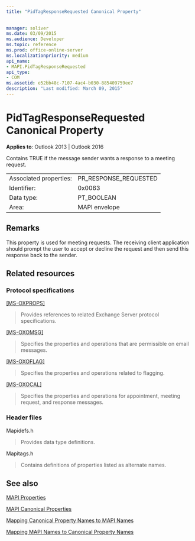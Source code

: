 ```yaml
---
title: "PidTagResponseRequested Canonical Property"
 
 
manager: soliver
ms.date: 03/09/2015
ms.audience: Developer
ms.topic: reference
ms.prod: office-online-server
ms.localizationpriority: medium
api_name:
- MAPI.PidTagResponseRequested
api_type:
- COM
ms.assetid: e52bb48c-7107-4ac4-b030-885409759ee7
description: "Last modified: March 09, 2015"
---
```


# PidTagResponseRequested Canonical Property

  
  
**Applies to**: Outlook 2013 | Outlook 2016 
  
Contains TRUE if the message sender wants a response to a meeting request.
  
|||
|:-----|:-----|
|Associated properties:  <br/> |PR_RESPONSE_REQUESTED  <br/> |
|Identifier:  <br/> |0x0063  <br/> |
|Data type:  <br/> |PT_BOOLEAN  <br/> |
|Area:  <br/> |MAPI envelope  <br/> |
   
## Remarks

This property is used for meeting requests. The receiving client application should prompt the user to accept or decline the request and then send this response back to the sender.
  
## Related resources

### Protocol specifications

[[MS-OXPROPS]](https://msdn.microsoft.com/library/f6ab1613-aefe-447d-a49c-18217230b148%28Office.15%29.aspx)
  
> Provides references to related Exchange Server protocol specifications.
    
[[MS-OXOMSG]](https://msdn.microsoft.com/library/daa9120f-f325-4afb-a738-28f91049ab3c%28Office.15%29.aspx)
  
> Specifies the properties and operations that are permissible on email messages.
    
[[MS-OXOFLAG]](https://msdn.microsoft.com/library/f1e50be4-ed30-4c2a-b5cb-8ff3aaaf9b91%28Office.15%29.aspx)
  
> Specifies the properties and operations related to flagging.
    
[[MS-OXOCAL]](https://msdn.microsoft.com/library/09861fde-c8e4-4028-9346-e7c214cfdba1%28Office.15%29.aspx)
  
> Specifies the properties and operations for appointment, meeting request, and response messages.
    
### Header files

Mapidefs.h
  
> Provides data type definitions.
    
Mapitags.h
  
> Contains definitions of properties listed as alternate names.
    
## See also



[MAPI Properties](mapi-properties.md)
  
[MAPI Canonical Properties](mapi-canonical-properties.md)
  
[Mapping Canonical Property Names to MAPI Names](mapping-canonical-property-names-to-mapi-names.md)
  
[Mapping MAPI Names to Canonical Property Names](mapping-mapi-names-to-canonical-property-names.md)

